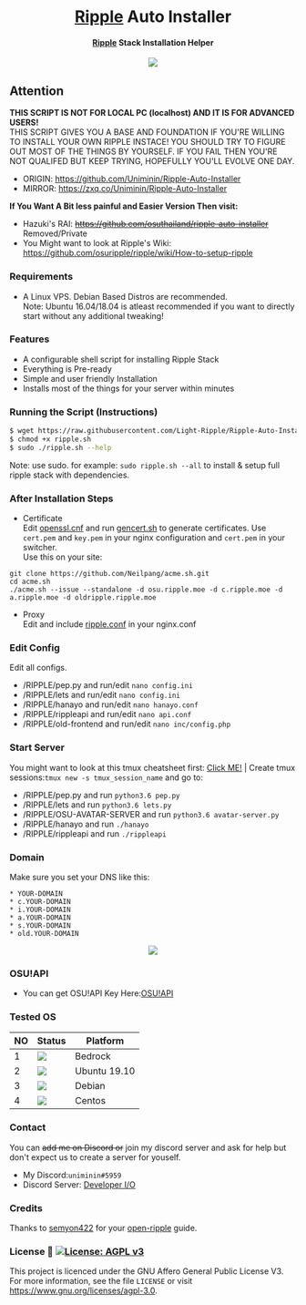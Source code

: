 <h1 align="center">
  <a href=https://ripple.moe>Ripple</a> Auto Installer
</h1>
<h4 align="center"><a href=https://ripple.moe>Ripple</a> Stack Installation Helper</h4>

<p align="center">
  <img src="https://github.com/light-ripple/Ripple-Auto-Installer/blob/master/X/ripple.svg"/>
</p>

## Attention
<b>**THIS SCRIPT IS NOT FOR LOCAL PC (localhost) AND IT IS FOR ADVANCED USERS!**</b><br>
THIS SCRIPT GIVES YOU A BASE AND FOUNDATION IF YOU'RE WILLING TO INSTALL YOUR OWN RIPPLE INSTACE!
YOU SHOULD TRY TO FIGURE OUT MOST OF THE THINGS BY YOURSELF. IF YOU FAIL THEN YOU'RE NOT QUALIFED BUT KEEP TRYING, HOPEFULLY YOU'LL EVOLVE ONE DAY.
* ORIGIN: https://github.com/Uniminin/Ripple-Auto-Installer
* MIRROR: https://zxq.co/Uniminin/Ripple-Auto-Installer

<b>**If You Want A Bit less painful and Easier Version Then visit:**</b><br>
* Hazuki's RAI: ~~https://github.com/osuthailand/ripple-auto-installer~~ Removed/Private
* You Might want to look at Ripple's Wiki: https://github.com/osuripple/ripple/wiki/How-to-setup-ripple

### Requirements
* A Linux VPS. Debian Based Distros are recommended.<br>
Note: Ubuntu 16.04/18.04 is atleast recommended if you want to directly start without any additional tweaking!<br>

### Features
* A configurable shell script for installing Ripple Stack
* Everything is Pre-ready 
* Simple and user friendly Installation
* Installs most of the things for your server within minutes

### Running the Script (Instructions)
```bash
$ wget https://raw.githubusercontent.com/Light-Ripple/Ripple-Auto-Installer/master/Main/ripple.sh
$ chmod +x ripple.sh 
$ sudo ./ripple.sh --help
```
Note: use sudo. for example: `sudo ripple.sh --all` to install & setup full ripple stack with dependencies.

### After Installation Steps
* Certificate  
Edit <a href=https://github.com/light-ripple/Ripple-Auto-Installer/blob/master/Main/openssl.cnf>openssl.cnf</a> and run <a href=https://github.com/light-ripple/Ripple-Auto-Installer/blob/master/Main/gencert.sh>gencert.sh</a> to generate certificates. Use `cert.pem` and `key.pem` in your nginx configuration and `cert.pem` in your switcher.  
Use this on your site:
```
git clone https://github.com/Neilpang/acme.sh.git
cd acme.sh
./acme.sh --issue --standalone -d osu.ripple.moe -d c.ripple.moe -d a.ripple.moe -d oldripple.ripple.moe
```  
* Proxy  
Edit and include <a href=https://github.com/light-ripple/Ripple-Auto-Installer/blob/master/Main/ripple.conf>ripple.conf</a> in your nginx.conf

### Edit Config
Edit all configs.
* /RIPPLE/pep.py and run/edit `nano config.ini`
* /RIPPLE/lets and run/edit `nano config.ini`
* /RIPPLE/hanayo and run/edit `nano hanayo.conf`
* /RIPPLE/rippleapi and run/edit `nano api.conf`
* /RIPPLE/old-frontend and run/edit `nano inc/config.php`

### Start Server
You might want to look at this tmux cheatsheet first: <a href=https://tmuxcheatsheet.com/v>Click ME!</a> |
Create tmux sessions:`tmux new -s tmux_session_name` and go to:
* /RIPPLE/pep.py and run `python3.6 pep.py`
* /RIPPLE/lets and run `python3.6 lets.py`
* /RIPPLE/OSU-AVATAR-SERVER and run `python3.6 avatar-server.py`
* /RIPPLE/hanayo and run `./hanayo`
* /RIPPLE/rippleapi and run `./rippleapi`

### Domain
Make sure you set your DNS like this:
```
* YOUR-DOMAIN
* c.YOUR-DOMAIN
* i.YOUR-DOMAIN
* a.YOUR-DOMAIN
* s.YOUR-DOMAIN
* old.YOUR-DOMAIN
```

<p align="center">
  <img src="https://i.imgur.com/0ksWZR9.png"/>
</p>

### OSU!API
* You can get OSU!API Key Here:<a href=https://old.ppy.sh/p/api>OSU!API</a>


### Tested OS

| NO | Status| Platform|
|----|-------|---------|
|1|[![](https://github.com/light-ripple/Ripple-Auto-Installer/blob/master/X/fail.svg)](https://github.com/uniminin)| Bedrock
|2|[![](https://github.com/light-ripple/Ripple-Auto-Installer/blob/master/X/pass.svg)](https://github.com/uniminin)| Ubuntu 19.10
|3|[![](https://github.com/light-ripple/Ripple-Auto-Installer/blob/master/X/pass.svg)](https://github.com/uniminin)| Debian
|4|[![](https://github.com/light-ripple/Ripple-Auto-Installer/blob/master/X/pass.svg)](https://github.com/uniminin)| Centos

### Contact
You can ~~add me on Discord or~~ join my discord server and ask for help but don't expect us to create a server for youself.
* My Discord:`uniminin#5959`
* Discord Server: <a href=https://discord.gg/qyD3sPe>Developer I/O</a>

### Credits
Thanks to <a href=https://github.com/semyon422>semyon422</a> for your <a href=https://github.com/semyon422/open-ripple>open-ripple</a> guide.

### License :scroll: [![License: AGPL v3](https://img.shields.io/badge/License-AGPL%20v3-blue.svg)](https://www.gnu.org/licenses/agpl-3.0)
This project is licenced under the GNU Affero General Public License V3. For more information, see the file `LICENSE` or visit https://www.gnu.org/licenses/agpl-3.0.
